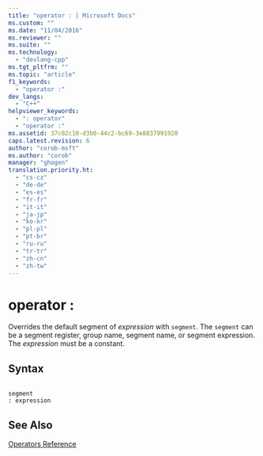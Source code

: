 ```yaml
---
title: "operator : | Microsoft Docs"
ms.custom: ""
ms.date: "11/04/2016"
ms.reviewer: ""
ms.suite: ""
ms.technology: 
  - "devlang-cpp"
ms.tgt_pltfrm: ""
ms.topic: "article"
f1_keywords: 
  - "operator :"
dev_langs: 
  - "C++"
helpviewer_keywords: 
  - ": operator"
  - "operator :"
ms.assetid: 37c02c10-d3b0-44c2-bc69-3e8837991920
caps.latest.revision: 6
author: "corob-msft"
ms.author: "corob"
manager: "ghogen"
translation.priority.ht: 
  - "cs-cz"
  - "de-de"
  - "es-es"
  - "fr-fr"
  - "it-it"
  - "ja-jp"
  - "ko-kr"
  - "pl-pl"
  - "pt-br"
  - "ru-ru"
  - "tr-tr"
  - "zh-cn"
  - "zh-tw"
---
```

# operator :
Overrides the default segment of *expression* with `segment`. The `segment` can be a segment register, group name, segment name, or segment expression. The *expression* must be a constant.  
  
## Syntax  
  
```  
  
segment  
: expression  
```  
  
## See Also  
 [Operators Reference](../../assembler/masm/operators-reference.md)